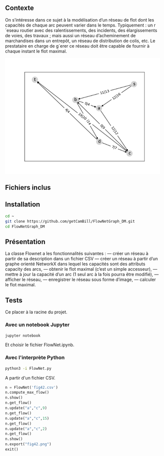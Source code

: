 ## Contexte
On s’intéresse dans ce sujet à la modélisation d’un réseau de flot dont les capacités de chaque arc
peuvent varier dans le temps. Typiquement : un r´eseau routier avec des ralentissements, des incidents,
des élargissements de voies, des travaux ; mais aussi un réseau d’acheminement de marchandises dans un
entrepôt, un réseau de distribution de colis, etc.
Le prestataire en charge de g´erer ce réseau doit être capable de fournir à chaque instant le flot maximal.

![fichier de 50Mo](graph.png)

## Fichiers inclus


## Installation

```bash
cd ~
git clone https://github.com/getCamBill/FlowNetGraph_DM.git
cd FlowNetGraph_DM
```

## Présentation 

La classe Flownet a les fonctionnalités suivantes :
— créer un réseau à partir de sa description dans un fichier CSV
— créer un réseau à partir d’un graphe orienté NetworkX dans lequel les capacités sont des attributs capacity des arcs,
— obtenir le flot maximal (c’est un simple accesseur),
— mettre à jour la capacité d’un arc (1 seul arc à la fois pourra être modifié),
— afficher le réseau,
— enregistrer le réseau sous forme d’image,
— calculer le flot maximal.

## Tests
Ce placer à la racine du projet.

### Avec un notebook Jupyter

```bash
jupyter notebook
```
Et choisir le fichier FlowNet.ipynb.

### Avec l'interprète Python 

``` bash
python3 -i FlowNet.py 
```
A partir d'un fichier CSV.
```python
n = FlowNet('fig42.csv')
n.compute_max_flow()
n.show()
n.get_flow()
n.update("a","c",9)
n.get_flow()
n.update("a","c",15)
n.get_flow()
n.update("a","c",2)
n.get_flow()
n.show()
n.export("fig42.png")
exit()
``` 
